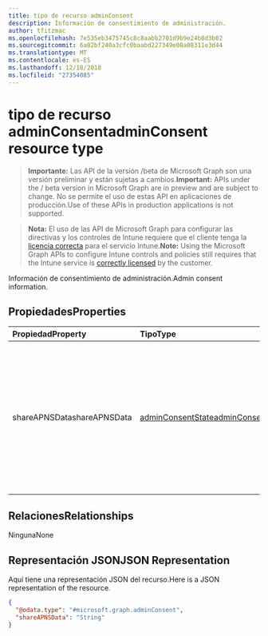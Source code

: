 ```yaml
---
title: tipo de recurso adminConsent
description: Información de consentimiento de administración.
author: tfitzmac
ms.openlocfilehash: 7e535eb3475745c8c8aabb2701d9b9e24b8d3b02
ms.sourcegitcommit: 6a82bf240a3cfc0baabd227349e08a08311e3d44
ms.translationtype: MT
ms.contentlocale: es-ES
ms.lasthandoff: 12/18/2018
ms.locfileid: "27354085"
---
```

# <a name="adminconsent-resource-type"></a><span data-ttu-id="6899f-103">tipo de recurso adminConsent</span><span class="sxs-lookup"><span data-stu-id="6899f-103">adminConsent resource type</span></span>

> <span data-ttu-id="6899f-104">**Importante:** Las API de la versión /beta de Microsoft Graph son una versión preliminar y están sujetas a cambios.</span><span class="sxs-lookup"><span data-stu-id="6899f-104">**Important:** APIs under the / beta version in Microsoft Graph are in preview and are subject to change.</span></span> <span data-ttu-id="6899f-105">No se permite el uso de estas API en aplicaciones de producción.</span><span class="sxs-lookup"><span data-stu-id="6899f-105">Use of these APIs in production applications is not supported.</span></span>

> <span data-ttu-id="6899f-106">**Nota:** El uso de las API de Microsoft Graph para configurar las directivas y los controles de Intune requiere que el cliente tenga la [licencia correcta](https://go.microsoft.com/fwlink/?linkid=839381) para el servicio Intune.</span><span class="sxs-lookup"><span data-stu-id="6899f-106">**Note:** Using the Microsoft Graph APIs to configure Intune controls and policies still requires that the Intune service is [correctly licensed](https://go.microsoft.com/fwlink/?linkid=839381) by the customer.</span></span>

<span data-ttu-id="6899f-107">Información de consentimiento de administración.</span><span class="sxs-lookup"><span data-stu-id="6899f-107">Admin consent information.</span></span>
## <a name="properties"></a><span data-ttu-id="6899f-108">Propiedades</span><span class="sxs-lookup"><span data-stu-id="6899f-108">Properties</span></span>
|<span data-ttu-id="6899f-109">Propiedad</span><span class="sxs-lookup"><span data-stu-id="6899f-109">Property</span></span>|<span data-ttu-id="6899f-110">Tipo</span><span class="sxs-lookup"><span data-stu-id="6899f-110">Type</span></span>|<span data-ttu-id="6899f-111">Descripción</span><span class="sxs-lookup"><span data-stu-id="6899f-111">Description</span></span>|
|:---|:---|:---|
|<span data-ttu-id="6899f-112">shareAPNSData</span><span class="sxs-lookup"><span data-stu-id="6899f-112">shareAPNSData</span></span>|[<span data-ttu-id="6899f-113">adminConsentState</span><span class="sxs-lookup"><span data-stu-id="6899f-113">adminConsentState</span></span>](../resources/intune-devices-adminconsentstate.md)|<span data-ttu-id="6899f-114">El estado de consentimiento de administración de uso compartido de datos de usuarios y dispositivos para Apple.</span><span class="sxs-lookup"><span data-stu-id="6899f-114">The admin consent state of sharing user and device data to Apple.</span></span> <span data-ttu-id="6899f-115">Los valores posibles son: `notConfigured`, `granted` y `notGranted`.</span><span class="sxs-lookup"><span data-stu-id="6899f-115">Possible values are: `notConfigured`, `granted`, `notGranted`.</span></span>|

## <a name="relationships"></a><span data-ttu-id="6899f-116">Relaciones</span><span class="sxs-lookup"><span data-stu-id="6899f-116">Relationships</span></span>
<span data-ttu-id="6899f-117">Ninguna</span><span class="sxs-lookup"><span data-stu-id="6899f-117">None</span></span>
## <a name="json-representation"></a><span data-ttu-id="6899f-118">Representación JSON</span><span class="sxs-lookup"><span data-stu-id="6899f-118">JSON Representation</span></span>
<span data-ttu-id="6899f-119">Aquí tiene una representación JSON del recurso.</span><span class="sxs-lookup"><span data-stu-id="6899f-119">Here is a JSON representation of the resource.</span></span>
<!-- {
  "blockType": "resource",
  "@odata.type": "microsoft.graph.adminConsent"
}
-->
``` json
{
  "@odata.type": "#microsoft.graph.adminConsent",
  "shareAPNSData": "String"
}
```





